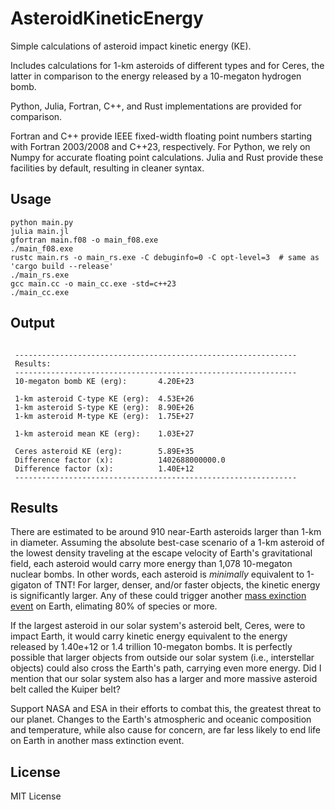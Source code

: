 # AsteroidKineticEnergy

Simple calculations of asteroid impact kinetic energy (KE).

Includes calculations for 1-km asteroids of different types and for Ceres, the latter in comparison to the energy released by a 10-megaton hydrogen bomb.

Python, Julia, Fortran, C++, and Rust implementations are provided for comparison.

Fortran and C++ provide IEEE fixed-width floating point numbers starting with Fortran 2003/2008 and C++23, respectively. For Python, we rely on Numpy for accurate floating point calculations. Julia and Rust provide these facilities by default, resulting in cleaner syntax.

## Usage

```shell
python main.py
julia main.jl
gfortran main.f08 -o main_f08.exe
./main_f08.exe
rustc main.rs -o main_rs.exe -C debuginfo=0 -C opt-level=3  # same as 'cargo build --release'
./main_rs.exe
gcc main.cc -o main_cc.exe -std=c++23
./main_cc.exe
```

## Output

```shell

 ---------------------------------------------------------------
 Results:
 ---------------------------------------------------------------
 10-megaton bomb KE (erg):       4.20E+23

 1-km asteroid C-type KE (erg):  4.53E+26
 1-km asteroid S-type KE (erg):  8.90E+26
 1-km asteroid M-type KE (erg):  1.75E+27

 1-km asteroid mean KE (erg):    1.03E+27

 Ceres asteroid KE (erg):        5.89E+35
 Difference factor (x):          1402688000000.0
 Difference factor (x):          1.40E+12
 ---------------------------------------------------------------

```

## Results

There are estimated to be around 910 near-Earth asteroids larger than 1-km in diameter. Assuming the absolute best-case scenario of a 1-km asteroid of the lowest density traveling at the escape velocity of Earth's gravitational field, each asteroid would carry more energy than 1,078 10-megaton nuclear bombs. In other words, each asteroid is _minimally_ equivalent to 1-gigaton of TNT! For larger, denser, and/or faster objects, the kinetic energy is significantly larger. Any of these could trigger another [mass exinction event](https://en.wikipedia.org/wiki/List_of_extinction_events) on Earth, elimating 80% of species or more.

If the largest asteroid in our solar system's asteroid belt, Ceres, were to impact Earth, it would carry kinetic energy equivalent to the energy released by 1.40e+12 or 1.4 trillion 10-megaton bombs. It is perfectly possible that larger objects from outside our solar system (i.e., interstellar objects) could also cross the Earth's path, carrying even more energy. Did I mention that our solar system also has a larger and more massive asteroid belt called the Kuiper belt?

Support NASA and ESA in their efforts to combat this, the greatest threat to our planet. Changes to the Earth's atmospheric and oceanic composition and temperature, while also cause for concern, are far less likely to end life on Earth in another mass extinction event.

## License

MIT License
